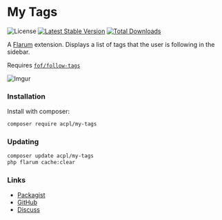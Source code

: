 # My Tags

![License](https://img.shields.io/badge/license-MIT-blue.svg) [![Latest Stable Version](https://img.shields.io/packagist/v/acpl/my-tags.svg)](https://packagist.org/packages/acpl/my-tags) [![Total Downloads](https://img.shields.io/packagist/dt/acpl/my-tags.svg)](https://packagist.org/packages/acpl/my-tags)

A [Flarum](https://flarum.org) extension. Displays a list of tags that the user is following in the sidebar.

Requires [`fof/follow-tags`](https://github.com/FriendsOfFlarum/follow-tags)

![Imgur](https://i.imgur.com/YpjDEZd.gif)

### Installation

Install with composer:

```sh
composer require acpl/my-tags
```

### Updating

```sh
composer update acpl/my-tags
php flarum cache:clear
```

### Links

- [Packagist](https://packagist.org/packages/acpl/my-tags)
- [GitHub](https://github.com/android-com-pl/my-tags)
- [Discuss](https://discuss.flarum.org/d/28004-my-tags)
